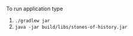 To run application type 
1) ```./gradlew jar```
2) ```java -jar build/libs/stones-of-history.jar ```

